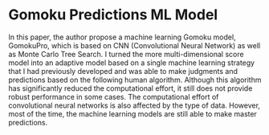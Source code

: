 # Gomoku Predictions ML Model

In this paper, the author propose a machine learning Gomoku model, GomokuPro, which is based on CNN (Convolutional Neural Network) as well as Monte Carlo Tree Search. I turned the more multi-dimensional score model into an adaptive model based on a single machine learning strategy that I had previously developed and was able to make judgments and predictions based on the following human algorithm. Although this algorithm has significantly reduced the computational effort, it still does not provide robust performance in some cases. The computational effort of convolutional neural networks is also affected by the type of data. However, most of the time, the machine learning models are still able to make master predictions.
